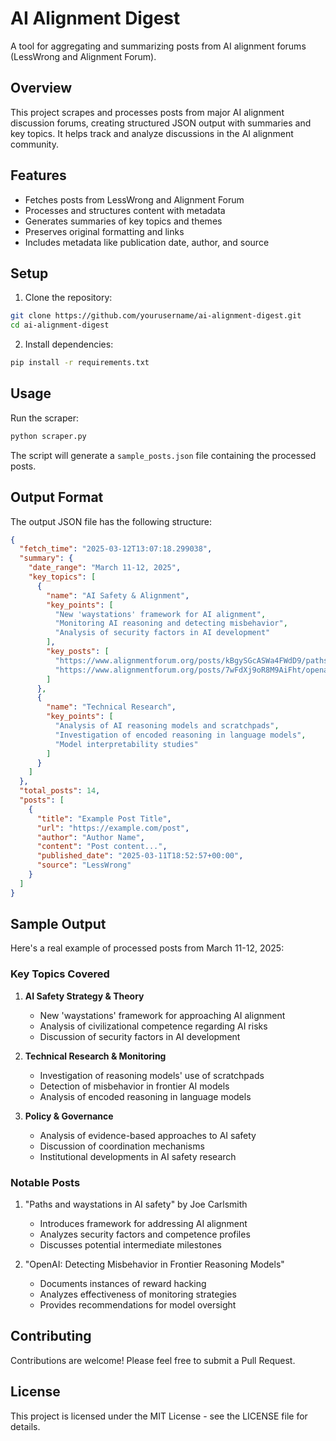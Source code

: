 # AI Alignment Digest

A tool for aggregating and summarizing posts from AI alignment forums (LessWrong and Alignment Forum).

## Overview

This project scrapes and processes posts from major AI alignment discussion forums, creating structured JSON output with summaries and key topics. It helps track and analyze discussions in the AI alignment community.

## Features

- Fetches posts from LessWrong and Alignment Forum
- Processes and structures content with metadata
- Generates summaries of key topics and themes
- Preserves original formatting and links
- Includes metadata like publication date, author, and source

## Setup

1. Clone the repository:
```bash
git clone https://github.com/yourusername/ai-alignment-digest.git
cd ai-alignment-digest
```

2. Install dependencies:
```bash
pip install -r requirements.txt
```

## Usage

Run the scraper:
```bash
python scraper.py
```

The script will generate a `sample_posts.json` file containing the processed posts.

## Output Format

The output JSON file has the following structure:

```json
{
  "fetch_time": "2025-03-12T13:07:18.299038",
  "summary": {
    "date_range": "March 11-12, 2025",
    "key_topics": [
      {
        "name": "AI Safety & Alignment",
        "key_points": [
          "New 'waystations' framework for AI alignment",
          "Monitoring AI reasoning and detecting misbehavior",
          "Analysis of security factors in AI development"
        ],
        "key_posts": [
          "https://www.alignmentforum.org/posts/kBgySGcASWa4FWdD9/paths-and-waystations-in-ai-safety-1",
          "https://www.alignmentforum.org/posts/7wFdXj9oR8M9AiFht/openai-detecting-misbehavior-in-frontier-reasoning-models"
        ]
      },
      {
        "name": "Technical Research",
        "key_points": [
          "Analysis of AI reasoning models and scratchpads",
          "Investigation of encoded reasoning in language models",
          "Model interpretability studies"
        ]
      }
    ]
  },
  "total_posts": 14,
  "posts": [
    {
      "title": "Example Post Title",
      "url": "https://example.com/post",
      "author": "Author Name",
      "content": "Post content...",
      "published_date": "2025-03-11T18:52:57+00:00",
      "source": "LessWrong"
    }
  ]
}
```

## Sample Output

Here's a real example of processed posts from March 11-12, 2025:

### Key Topics Covered

1. **AI Safety Strategy & Theory**
   - New 'waystations' framework for approaching AI alignment
   - Analysis of civilizational competence regarding AI risks
   - Discussion of security factors in AI development

2. **Technical Research & Monitoring**
   - Investigation of reasoning models' use of scratchpads
   - Detection of misbehavior in frontier AI models
   - Analysis of encoded reasoning in language models

3. **Policy & Governance**
   - Analysis of evidence-based approaches to AI safety
   - Discussion of coordination mechanisms
   - Institutional developments in AI safety research

### Notable Posts

1. "Paths and waystations in AI safety" by Joe Carlsmith
   - Introduces framework for addressing AI alignment
   - Analyzes security factors and competence profiles
   - Discusses potential intermediate milestones

2. "OpenAI: Detecting Misbehavior in Frontier Reasoning Models"
   - Documents instances of reward hacking
   - Analyzes effectiveness of monitoring strategies
   - Provides recommendations for model oversight

## Contributing

Contributions are welcome! Please feel free to submit a Pull Request.

## License

This project is licensed under the MIT License - see the LICENSE file for details. 